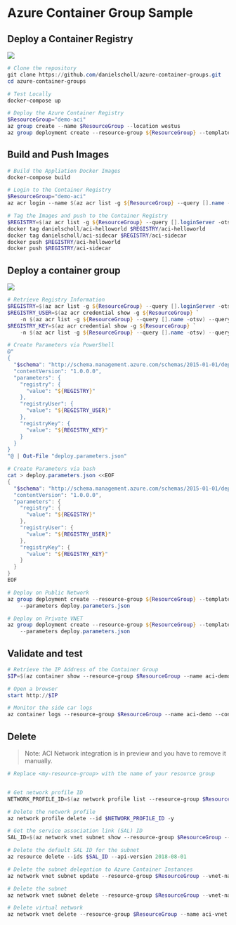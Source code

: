 # Azure Container Group Sample

## Deploy a Container Registry

<a href="https://portal.azure.com/#create/Microsoft.Template/uri/https%3A%2F%2Fraw.githubusercontent.com%2Fdanielscholl%2Fazure-container-groups%2Fmaster%2Fregistry.json" target="_blank">
    <img src="http://azuredeploy.net/deploybutton.png"/>
</a>

```powershell
# Clone the repository
git clone https://github.com/danielscholl/azure-container-groups.git
cd azure-container-groups

# Test Locally
docker-compose up

# Deploy the Azure Container Registry
$ResourceGroup="demo-aci"
az group create --name $ResourceGroup --location westus
az group deployment create --resource-group ${ResourceGroup} --template-file registry.json
```

## Build and Push Images

```powershell
# Build the Appliation Docker Images
docker-compose build

# Login to the Container Registry
$ResourceGroup="demo-aci"
az acr login --name $(az acr list -g ${ResourceGroup} --query [].name -otsv)

# Tag the Images and push to the Container Registry
$REGISTRY=$(az acr list -g ${ResourceGroup} --query [].loginServer -otsv)
docker tag danielscholl/aci-helloworld $REGISTRY/aci-helloworld
docker tag danielscholl/aci-sidecar $REGISTRY/aci-sidecar
docker push $REGISTRY/aci-helloworld
docker push $REGISTRY/aci-sidecar

```

## Deploy a container group

<a href="https://portal.azure.com/#create/Microsoft.Template/uri/https%3A%2F%2Fraw.githubusercontent.com%2Fdanielscholl%2Fazure-container-groups%2Fmaster%2Fdeploy.json" target="_blank">
    <img src="http://azuredeploy.net/deploybutton.png"/>
</a>

```powershell
# Retrieve Registry Information
$REGISTRY=$(az acr list -g ${ResourceGroup} --query [].loginServer -otsv)
$REGISTRY_USER=$(az acr credential show -g ${ResourceGroup} `
    -n $(az acr list -g ${ResourceGroup} --query [].name -otsv) --query username -otsv)
$REGISTRY_KEY=$(az acr credential show -g ${ResourceGroup} `
    -n $(az acr list -g ${ResourceGroup} --query [].name -otsv) --query passwords[0].value -otsv)

# Create Parameters via PowerShell
@"
{
  "$schema": "http://schema.management.azure.com/schemas/2015-01-01/deploymentParameters.json#",
  "contentVersion": "1.0.0.0",
  "parameters": {
    "registry": {
      "value": "${REGISTRY}"
    },
    "registryUser": {
      "value": "${REGISTRY_USER}"
    },
    "registryKey": {
      "value": "${REGISTRY_KEY}"
    }
  }
}
"@ | Out-File "deploy.parameters.json"

# Create Parameters via bash
cat > deploy.parameters.json <<EOF
{
  "$schema": "http://schema.management.azure.com/schemas/2015-01-01/deploymentParameters.json#",
  "contentVersion": "1.0.0.0",
  "parameters": {
    "registry": {
      "value": "${REGISTRY}"
    },
    "registryUser": {
      "value": "${REGISTRY_USER}"
    },
    "registryKey": {
      "value": "${REGISTRY_KEY}"
    }
  }
}
EOF

# Deploy on Public Network
az group deployment create --resource-group ${ResourceGroup} --template-file deploy.json `
    --parameters deploy.parameters.json

# Deploy on Private VNET
az group deployment create --resource-group ${ResourceGroup} --template-file deploy_on_network.json `
    --parameters deploy.parameters.json
```

## Validate and test

```powershell
# Retrieve the IP Address of the Container Group
$IP=$(az container show --resource-group $ResourceGroup --name aci-demo --query ipAddress.ip -otsv)

# Open a browser
start http://$IP

# Monitor the side car logs
az container logs --resource-group $ResourceGroup --name aci-demo --container-name aci-sidecar
```


## Delete
> Note: ACI Network integration is in preview and you have to remove it manually.

```powershell
# Replace <my-resource-group> with the name of your resource group


# Get network profile ID
NETWORK_PROFILE_ID=$(az network profile list --resource-group $ResourceGroup --query [0].id --output tsv)

# Delete the network profile
az network profile delete --id $NETWORK_PROFILE_ID -y

# Get the service association link (SAL) ID
SAL_ID=$(az network vnet subnet show --resource-group $ResourceGroup --vnet-name aci-vnet --name aci-subnet --query id --output tsv)/providers/Microsoft.ContainerInstance/serviceAssociationLinks/default

# Delete the default SAL ID for the subnet
az resource delete --ids $SAL_ID --api-version 2018-08-01

# Delete the subnet delegation to Azure Container Instances
az network vnet subnet update --resource-group $ResourceGroup --vnet-name aci-vnet --name aci-subnet --remove delegations 0

# Delete the subnet
az network vnet subnet delete --resource-group $ResourceGroup --vnet-name aci-vnet --name aci-subnet

# Delete virtual network
az network vnet delete --resource-group $ResourceGroup --name aci-vnet
```